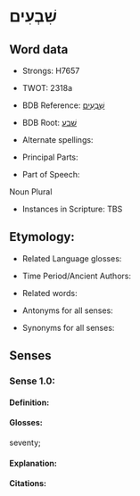 # שִׁבְעִים

<!-- Status: S2="NeedsEdits" -->
<!-- Lexica used for edits:   -->

## Word data

* Strongs: H7657

* TWOT: 2318a

* BDB Reference: [שִׁבְעִים](rc://en/bdb/dict/v.av.ac)

* BDB Root: [שׁבע](rc://en/bdb/dict/v.av.aa)

* Alternate spellings:

* Principal Parts:

* Part of Speech:

Noun Plural

* Instances in Scripture: TBS

## Etymology:

* Related Language glosses:

* Time Period/Ancient Authors:

* Related words:

* Antonyms for all senses:

* Synonyms for all senses:

## Senses

### Sense 1.0:

#### Definition:

#### Glosses:

seventy; 

#### Explanation:

#### Citations:



